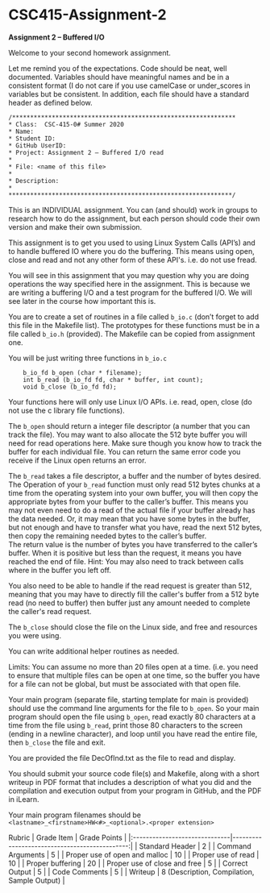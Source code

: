 # CSC415-Assignment-2

**Assignment 2 – Buffered I/O**

Welcome to your second homework assignment.  

Let me remind you of the expectations.  Code should be neat, well documented.  Variables should have meaningful names and be in a consistent format (I do not care if you use camelCase or under_scores in variables but be consistent.  In addition, each file should have a standard header as defined below.

```
/**************************************************************
* Class:  CSC-415-0# Summer 2020
* Name:
* Student ID:
* GitHub UserID:
* Project: Assignment 2 – Buffered I/O read
*
* File: <name of this file>
*
* Description:
*
**************************************************************/
```

This is an INDIVIDUAL assignment.  You can (and should) work in groups to research how to do the assignment, but each person should code their own version and make their own submission.

This assignment is to get you used to using Linux System Calls (API’s) and to handle buffered IO where you do the buffering.  This means using open, close and read and not any other form of these API's.  i.e. do not use fread.

You will see in this assignment that you may question why you are doing operations the way specified here in the assignment.  This is because we are writing a buffering I/O and a test program for the buffered I/O.  We will see later in the course how important this is.

You are to create a set of routines in a file called `b_io.c` (don’t forget to add this file in the Makefile list).  The prototypes for these functions must be in a file called `b_io.h` (provided).  The Makefile can be copied from assignment one.

You will be just writing three functions in `b_io.c`

```
	b_io_fd b_open (char * filename);
	int b_read (b_io_fd fd, char * buffer, int count);
	void b_close (b_io_fd fd);
```

Your functions here will only use Linux I/O APIs.  i.e. read, open, close (do not use the c library file functions).

The `b_open` should return a integer file descriptor (a number that you can track the file).  You may want to also allocate the 512 byte buffer you will need for read operations here.  Make sure though you know how to track the buffer for each individual file. You can return the same error code you receive if the Linux open returns an error.

The `b_read` takes a file descriptor, a buffer and the number of bytes desired.  The Operation of your `b_read` function must only read 512 bytes chunks at a time from the operating system into your own buffer, you will then copy the appropriate bytes from your buffer to the caller’s buffer.  This means you may not even need to do a read of the actual file if your buffer already has the data needed.  Or, it may mean that you have some bytes in the buffer, but not enough and have to transfer what you have, read the next 512 bytes, then copy the remaining needed bytes to the caller’s buffer.  
The return value is the number of bytes you have transferred to the caller’s buffer.  When it is positive but less than the request, it means you have reached the end of file.
Hint:  You may also need to track between calls where in the buffer you left off.

You also need to be able to handle if the read request is greater than 512, meaning that you may have to directly fill the caller's buffer from a 512 byte read (no need to buffer) then buffer just any amount needed to complete the caller's read request.

The `b_close` should close the file on the Linux side, and free and resources you were using.

You can write additional helper routines as needed.

Limits:  You can assume no more than 20 files open at a time. (i.e. you need to ensure that multiple files can be open at one time, so the buffer you have for a file can not be global, but must be associated with that open file.

Your main program (separate file, starting template for main is provided) should use the command line arguments for the file to `b_open`. 
So your main program should open the file using `b_open`, read exactly 80 characters at a time from the file using `b_read`, print those 80 characters to the screen (ending in a newline character), and loop until you have read the entire file, then `b_close` the file and exit.

You are provided the file DecOfInd.txt as the file to read and display.

You should submit your source code file(s) and Makefile, along with a short writeup in PDF format that includes a description of what you did and the compilation and execution output from your program in GitHub, and the PDF in iLearn.

Your main program filenames should be `<lastname>_<firstname>HW<#>_<optional>.<proper extension>`


Rubric
| Grade Item                    | Grade Points                                  |
|:------------------------------|----------------------------------------------:|
| Standard Header               |   2                                           |
| Command Arguments             |   5                                           |
| Proper use of open and malloc |  10                                           |
| Proper use of read            |  10                                           |
| Proper buffering              |  20                                           |
| Proper use of close and free  |   5                                           |
| Correct Output                |   5                                           |
| Code Comments                 |   5                                           |
| Writeup                       |   8 (Description, Compilation, Sample Output) |
